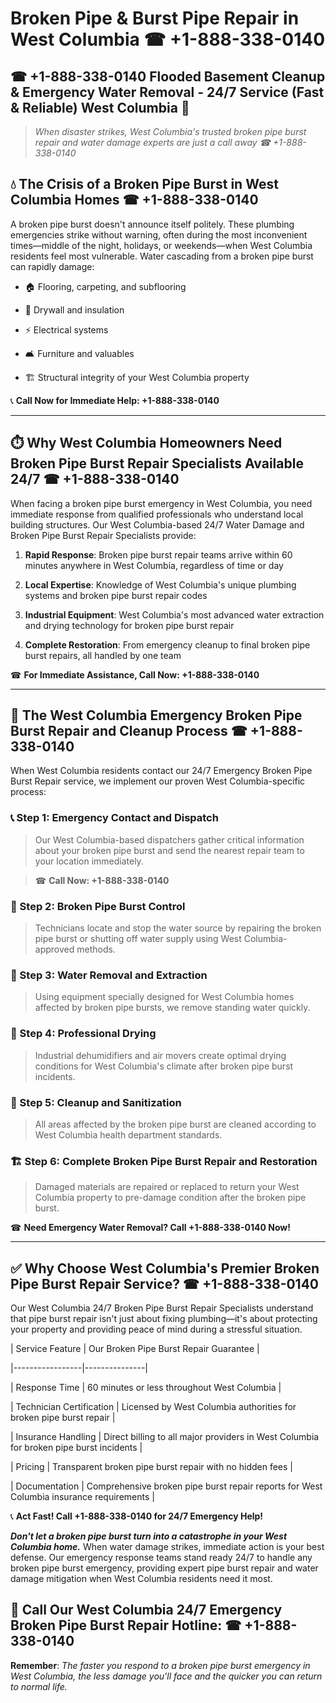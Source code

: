 # Broken Pipe & Burst Pipe Repair in West Columbia ☎ +1-888-338-0140  
## ☎ +1-888-338-0140 Flooded Basement Cleanup & Emergency Water Removal - 24/7 Service (Fast & Reliable) West Columbia 🚨  

> *When disaster strikes, West Columbia's trusted broken pipe burst repair and water damage experts are just a call away ☎ +1-888-338-0140*  

## 💧 The Crisis of a Broken Pipe Burst in West Columbia Homes ☎ +1-888-338-0140  

A broken pipe burst doesn't announce itself politely. These plumbing emergencies strike without warning, often during the most inconvenient times—middle of the night, holidays, or weekends—when West Columbia residents feel most vulnerable. Water cascading from a broken pipe burst can rapidly damage:  

* 🏠 Flooring, carpeting, and subflooring  
* 🧱 Drywall and insulation  
* ⚡ Electrical systems  
* 🛋️ Furniture and valuables  
* 🏗️ Structural integrity of your West Columbia property  

📞 **Call Now for Immediate Help: +1-888-338-0140**  

---  

## ⏱️ Why West Columbia Homeowners Need Broken Pipe Burst Repair Specialists Available 24/7 ☎ +1-888-338-0140  

When facing a broken pipe burst emergency in West Columbia, you need immediate response from qualified professionals who understand local building structures. Our West Columbia-based 24/7 Water Damage and Broken Pipe Burst Repair Specialists provide:  

1. **Rapid Response**: Broken pipe burst repair teams arrive within 60 minutes anywhere in West Columbia, regardless of time or day  
2. **Local Expertise**: Knowledge of West Columbia's unique plumbing systems and broken pipe burst repair codes  
3. **Industrial Equipment**: West Columbia's most advanced water extraction and drying technology for broken pipe burst repair  
4. **Complete Restoration**: From emergency cleanup to final broken pipe burst repairs, all handled by one team  

☎ **For Immediate Assistance, Call Now: +1-888-338-0140**  

---  

## 🔧 The West Columbia Emergency Broken Pipe Burst Repair and Cleanup Process ☎ +1-888-338-0140  

When West Columbia residents contact our 24/7 Emergency Broken Pipe Burst Repair service, we implement our proven West Columbia-specific process:  

### 📞 Step 1: Emergency Contact and Dispatch  
> Our West Columbia-based dispatchers gather critical information about your broken pipe burst and send the nearest repair team to your location immediately.  
> ☎ **Call Now: +1-888-338-0140**  

### 🚿 Step 2: Broken Pipe Burst Control  
> Technicians locate and stop the water source by repairing the broken pipe burst or shutting off water supply using West Columbia-approved methods.  

### 🌊 Step 3: Water Removal and Extraction  
> Using equipment specially designed for West Columbia homes affected by broken pipe bursts, we remove standing water quickly.  

### 💨 Step 4: Professional Drying  
> Industrial dehumidifiers and air movers create optimal drying conditions for West Columbia's climate after broken pipe burst incidents.  

### 🧼 Step 5: Cleanup and Sanitization  
> All areas affected by the broken pipe burst are cleaned according to West Columbia health department standards.  

### 🏗️ Step 6: Complete Broken Pipe Burst Repair and Restoration  
> Damaged materials are repaired or replaced to return your West Columbia property to pre-damage condition after the broken pipe burst.  

☎ **Need Emergency Water Removal? Call +1-888-338-0140 Now!**  

---  

## ✅ Why Choose West Columbia's Premier Broken Pipe Burst Repair Service? ☎ +1-888-338-0140  

Our West Columbia 24/7 Broken Pipe Burst Repair Specialists understand that pipe burst repair isn't just about fixing plumbing—it's about protecting your property and providing peace of mind during a stressful situation.  

| Service Feature | Our Broken Pipe Burst Repair Guarantee |  
|-----------------|---------------|  
| Response Time | 60 minutes or less throughout West Columbia |  
| Technician Certification | Licensed by West Columbia authorities for broken pipe burst repair |  
| Insurance Handling | Direct billing to all major providers in West Columbia for broken pipe burst incidents |  
| Pricing | Transparent broken pipe burst repair with no hidden fees |  
| Documentation | Comprehensive broken pipe burst repair reports for West Columbia insurance requirements |  

📞 **Act Fast! Call +1-888-338-0140 for 24/7 Emergency Help!**  

***Don't let a broken pipe burst turn into a catastrophe in your West Columbia home.*** When water damage strikes, immediate action is your best defense. Our emergency response teams stand ready 24/7 to handle any broken pipe burst emergency, providing expert pipe burst repair and water damage mitigation when West Columbia residents need it most.  

## 📱 Call Our West Columbia 24/7 Emergency Broken Pipe Burst Repair Hotline: ☎ +1-888-338-0140  

**Remember**: *The faster you respond to a broken pipe burst emergency in West Columbia, the less damage you'll face and the quicker you can return to normal life.*